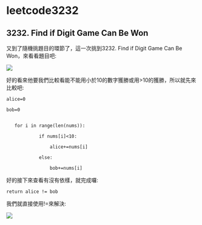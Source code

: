 # leetcode3232
## 3232. Find if Digit Game Can Be Won

又到了隨機挑題目的環節了，這一次挑到3232. Find if Digit Game Can Be Won，來看看題目吧:

![](https://imgur.com/GmYloIl)

好的看來他要我們比較看能不能用小於10的數字獲勝或用>10的獲勝，所以就先來比較吧:

```
alice=0
        
bob=0
     

   for i in range(len(nums)):

            if nums[i]<10:

                alice+=nums[i]

            else:

                bob+=nums[i]
```

好的接下來查看有沒有依樣，就完成囉:

```
return alice != bob
```


我們就直接使用!=來解決:

![](https://imgur.com/ubWPJCi)
